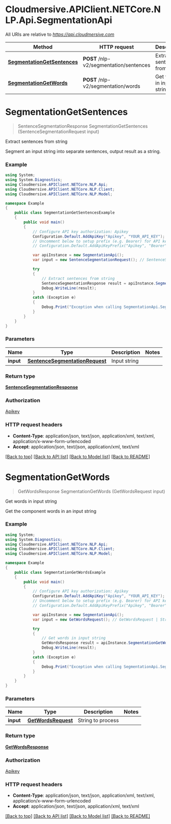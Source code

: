 # Cloudmersive.APIClient.NETCore.NLP.Api.SegmentationApi

All URIs are relative to *https://api.cloudmersive.com*

Method | HTTP request | Description
------------- | ------------- | -------------
[**SegmentationGetSentences**](SegmentationApi.md#segmentationgetsentences) | **POST** /nlp-v2/segmentation/sentences | Extract sentences from string
[**SegmentationGetWords**](SegmentationApi.md#segmentationgetwords) | **POST** /nlp-v2/segmentation/words | Get words in input string


<a name="segmentationgetsentences"></a>
# **SegmentationGetSentences**
> SentenceSegmentationResponse SegmentationGetSentences (SentenceSegmentationRequest input)

Extract sentences from string

Segment an input string into separate sentences, output result as a string.

### Example
```csharp
using System;
using System.Diagnostics;
using Cloudmersive.APIClient.NETCore.NLP.Api;
using Cloudmersive.APIClient.NETCore.NLP.Client;
using Cloudmersive.APIClient.NETCore.NLP.Model;

namespace Example
{
    public class SegmentationGetSentencesExample
    {
        public void main()
        {
            // Configure API key authorization: Apikey
            Configuration.Default.AddApiKey("Apikey", "YOUR_API_KEY");
            // Uncomment below to setup prefix (e.g. Bearer) for API key, if needed
            // Configuration.Default.AddApiKeyPrefix("Apikey", "Bearer");

            var apiInstance = new SegmentationApi();
            var input = new SentenceSegmentationRequest(); // SentenceSegmentationRequest | Input string

            try
            {
                // Extract sentences from string
                SentenceSegmentationResponse result = apiInstance.SegmentationGetSentences(input);
                Debug.WriteLine(result);
            }
            catch (Exception e)
            {
                Debug.Print("Exception when calling SegmentationApi.SegmentationGetSentences: " + e.Message );
            }
        }
    }
}
```

### Parameters

Name | Type | Description  | Notes
------------- | ------------- | ------------- | -------------
 **input** | [**SentenceSegmentationRequest**](SentenceSegmentationRequest.md)| Input string | 

### Return type

[**SentenceSegmentationResponse**](SentenceSegmentationResponse.md)

### Authorization

[Apikey](../README.md#Apikey)

### HTTP request headers

 - **Content-Type**: application/json, text/json, application/xml, text/xml, application/x-www-form-urlencoded
 - **Accept**: application/json, text/json, application/xml, text/xml

[[Back to top]](#) [[Back to API list]](../README.md#documentation-for-api-endpoints) [[Back to Model list]](../README.md#documentation-for-models) [[Back to README]](../README.md)

<a name="segmentationgetwords"></a>
# **SegmentationGetWords**
> GetWordsResponse SegmentationGetWords (GetWordsRequest input)

Get words in input string

Get the component words in an input string

### Example
```csharp
using System;
using System.Diagnostics;
using Cloudmersive.APIClient.NETCore.NLP.Api;
using Cloudmersive.APIClient.NETCore.NLP.Client;
using Cloudmersive.APIClient.NETCore.NLP.Model;

namespace Example
{
    public class SegmentationGetWordsExample
    {
        public void main()
        {
            // Configure API key authorization: Apikey
            Configuration.Default.AddApiKey("Apikey", "YOUR_API_KEY");
            // Uncomment below to setup prefix (e.g. Bearer) for API key, if needed
            // Configuration.Default.AddApiKeyPrefix("Apikey", "Bearer");

            var apiInstance = new SegmentationApi();
            var input = new GetWordsRequest(); // GetWordsRequest | String to process

            try
            {
                // Get words in input string
                GetWordsResponse result = apiInstance.SegmentationGetWords(input);
                Debug.WriteLine(result);
            }
            catch (Exception e)
            {
                Debug.Print("Exception when calling SegmentationApi.SegmentationGetWords: " + e.Message );
            }
        }
    }
}
```

### Parameters

Name | Type | Description  | Notes
------------- | ------------- | ------------- | -------------
 **input** | [**GetWordsRequest**](GetWordsRequest.md)| String to process | 

### Return type

[**GetWordsResponse**](GetWordsResponse.md)

### Authorization

[Apikey](../README.md#Apikey)

### HTTP request headers

 - **Content-Type**: application/json, text/json, application/xml, text/xml, application/x-www-form-urlencoded
 - **Accept**: application/json, text/json, application/xml, text/xml

[[Back to top]](#) [[Back to API list]](../README.md#documentation-for-api-endpoints) [[Back to Model list]](../README.md#documentation-for-models) [[Back to README]](../README.md)

